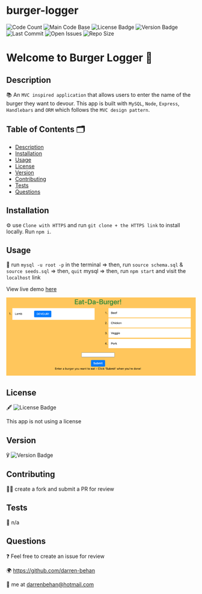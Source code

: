 # burger-logger

![Code Count](https://img.shields.io/github/languages/count/darren-behan/burger-logger) ![Main Code Base](https://img.shields.io/github/languages/top/darren-behan/burger-logger) ![License Badge](https://img.shields.io/badge/license-none-blue) ![Version Badge](https://img.shields.io/badge/version-1.0-red) ![Last Commit](https://img.shields.io/github/last-commit/darren-behan/burger-logger) ![Open Issues](https://img.shields.io/github/issues-raw/darren-behan/burger-logger) ![Repo Size](https://img.shields.io/github/repo-size/darren-behan/burger-logger)

# Welcome to Burger Logger 👋

## Description

📚 An `MVC inspired application` that allows users to enter the name of the burger they want to devour. This app is built with `MySQL`, `Node`, `Express`, `Handlebars` and `ORM` which follows the `MVC design pattern`.

## Table of Contents 🗂

* [Description](#Description)
* [Installation](#Installation)
* [Usage](#Usage)
* [License](#License)
* [Version](#Version)
* [Contributing](#Contributing)
* [Tests](#Tests)
* [Questions](#Questions)

## Installation

⚙️ use `Clone with HTTPS` and run `git clone + the HTTPS link` to install locally. Run `npm i`.

## Usage

🚨 run `mysql -u root -p` in the terminal => then, run `source schema.sql` & `source seeds.sql` => then, `quit` mysql => then, run `npm start` and visit the `localhost` link

View live demo <a href="https://enigmatic-cove-34274.herokuapp.com">here</a>

![Preview](./public/assets/img/burger-logger.png "Preview of Burger Logger App")

## License

🖋 ![License Badge](https://img.shields.io/badge/license-none-blue)

This app is not using a license

## Version

℣ ![Version Badge](https://img.shields.io/badge/version-1.0-red)

## Contributing

👩‍💻 create a fork and submit a PR for review

## Tests

🧪 n/a

## Questions

❓ Feel free to create an issue for review

🌍 https://github.com/darren-behan

📧 me at darrenbehan@hotmail.com

